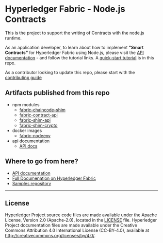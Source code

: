 # Hyperledger Fabric - Node.js Contracts

This is the project to support the writing of Contracts with the node.js runtime. 

As an application developer, to learn about how to implement **"Smart Contracts"** for Hyperledger Fabric using Node.js, please visit the [API documentation](https://fabric-shim.github.io/) - and follow the tutorial links. A [quick-start tutorial](TUTORIAL.md) is in this repo.

As a contributor looking to update this repo, please start with the [contributing guide](CONTRIBUTING.md)

## Artifacts published from this repo

- npm modules
    - [fabric-chaincode-shim](https://www.npmjs.com/package/fabric-chaincode-shim)
    - [fabric-contract-api](https://www.npmjs.com/package/fabric-contract-api)
    - [fabric-shim-api](https://www.npmjs.com/package/fabric-shim-api)
    - [fabric-shim-crypto](https://www.npmjs.com/package/fabric-shim-crypto)
- docker images
    - [fabric-nodeenv](https://hub.docker.com/r/hyperledger/fabric-nodeenv)
- api documentation
    - [API docs](https://fabric-shim.github.io/)    

## Where to go from here?

- [API documentation](https://fabric-shim.github.io/)
- [Full Documenation on Hyperledger Fabric](https://hyperledger-fabric.readthedocs.io/en/release-1.4/)
- [Samples repository](https://github.com/hyperledger/fabric-samples)

---

## License <a name="license"></a>

Hyperledger Project source code files are made available under the Apache
License, Version 2.0 (Apache-2.0), located in the [LICENSE](LICENSE) file.
Hyperledger Project documentation files are made available under the Creative
Commons Attribution 4.0 International License (CC-BY-4.0), available at http://creativecommons.org/licenses/by/4.0/.